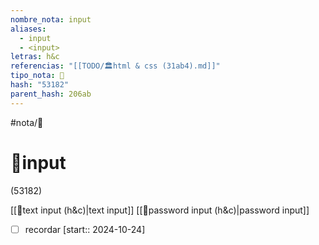 ```yaml
---
nombre_nota: input
aliases:
  - input
  - <input>
letras: h&c
referencias: "[[TODO/🏛️html & css (31ab4).md]]"
tipo_nota: 📑
hash: "53182"
parent_hash: 206ab
---
```


#nota/📑

# 📑input
<div class="hash">(53182)</div>

[[📑text input (h&c)|text input]]
[[📑password input (h&c)|password input]]



- [ ] recordar  [start:: 2024-10-24]
